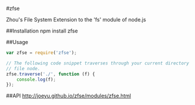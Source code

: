#zfse

Zhou's File System Extension to the 'fs' module of node.js

##Installation
    npm install zfse

##Usage

```javascript
var zfse = require('zfse');

// The following code snippet traverses through your current directory and prints every
// file node.
zfse.traverse('./', function (f) {
    console.log(f);
});
```

##API
http://joeyu.github.io/zfse/modules/zfse.html
